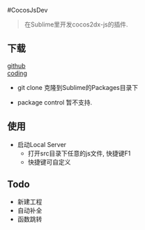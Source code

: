 #CocosJsDev
> 在Sublime里开发cocos2dx-js的插件.

## 下载
[github](https://github.com/FloydaGitHub/CocosJsDev)  
[coding](https://coding.net/u/Floyda/p/CocosJsDev/git)  

+ git clone
克隆到Sublime的Packages目录下

+ package control
暂不支持.

## 使用
+ 启动Local Server
	+ 打开src目录下任意的js文件, 快捷键F1
	+ 快捷键可自定义

## Todo
+ 新建工程
+ 自动补全
+ 函数跳转

